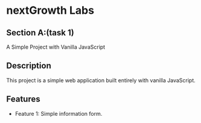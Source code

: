 # nextGrowth Labs

## Section A:(task 1)
A Simple Project with Vanilla JavaScript

## Description
This project is a simple web application built entirely with vanilla JavaScript. 

## Features
- Feature 1: Simple information form.
